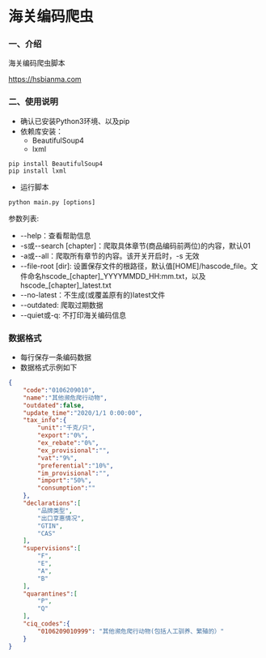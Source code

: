 # 海关编码爬虫

### 一、介绍

海关编码爬虫脚本

https://hsbianma.com


### 二、使用说明

+ 确认已安装Python3环境、以及pip
+ 依赖库安装：
  + BeautifulSoup4
  + lxml

```shell
pip install BeautifulSoup4
pip install lxml
```
+ 运行脚本
```shell
python main.py [options]
```
参数列表:

+ --help：查看帮助信息
+ -s或--search \[chapter\]：爬取具体章节(商品编码前两位)的内容，默认01
+ -a或--all：爬取所有章节的内容。该开关开启时，-s 无效
+ --file-root \[dir\]: 设置保存文件的根路径，默认值\[HOME]/hascode_file。文件命名hscode_\[chapter]\_YYYYMMDD_HH:mm.txt，以及hscode_\[chapter]_latest.txt
+ --no-latest：不生成(或覆盖原有的)latest文件
+ --outdated: 爬取过期数据
+ --quiet或-q: 不打印海关编码信息

### 数据格式

+ 每行保存一条编码数据
+ 数据格式示例如下

```json
{   
    "code":"0106209010", 
    "name":"其他濒危爬行动物",
    "outdated":false,
    "update_time":"2020/1/1 0:00:00",
    "tax_info":{
        "unit":"千克/只",
        "export":"0%",
        "ex_rebate":"0%",
        "ex_provisional":"",
        "vat":"9%",
        "preferential":"10%",
        "im_provisional":"",
        "import":"50%",
        "consumption":""
    },
    "declarations":[
        "品牌类型",
        "出口享惠情况",
        "GTIN",
        "CAS"
    ],
    "supervisions":[
        "F",
        "E",
        "A",
        "B"
    ],
    "quarantines":[
        "P",
        "Q"
    ],
    "ciq_codes":{
        "0106209010999": "其他濒危爬行动物(包括人工驯养、繁殖的）"
    }
}
```
